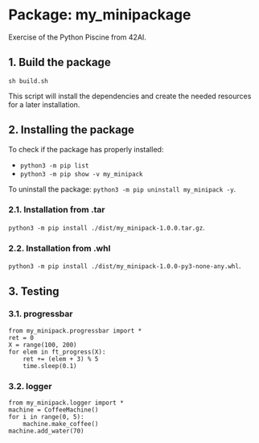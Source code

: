 # Package: my_minipackage

Exercise of the Python Piscine from 42AI.

## 1. Build the package
`sh build.sh`

This script will install the dependencies and create the needed resources for a later installation.

## 2. Installing the package
To check if the package has properly installed:
* `python3 -m pip list`
* `python3 -m pip show -v my_minipack`

To uninstall the package: `python3 -m pip uninstall my_minipack -y`.

### 2.1. Installation from .tar
`python3 -m pip install ./dist/my_minipack-1.0.0.tar.gz`.

### 2.2. Installation from .whl
`python3 -m pip install ./dist/my_minipack-1.0.0-py3-none-any.whl`.

## 3. Testing
### 3.1. progressbar

````
from my_minipack.progressbar import *
ret = 0
X = range(100, 200)
for elem in ft_progress(X):
    ret += (elem + 3) % 5
    time.sleep(0.1)
````
### 3.2. logger
````
from my_minipack.logger import *
machine = CoffeeMachine()
for i in range(0, 5):
    machine.make_coffee()
machine.add_water(70)
````
